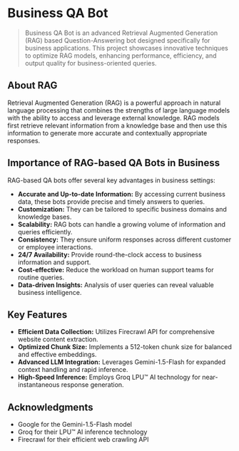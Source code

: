 # Business QA Bot

>Business QA Bot is an advanced Retrieval Augmented Generation (RAG) based Question-Answering bot designed specifically for business applications. This project showcases innovative techniques to optimize RAG models, enhancing performance, efficiency, and output quality for business-oriented queries.

## About RAG

Retrieval Augmented Generation (RAG) is a powerful approach in natural language processing that combines the strengths of large language models with the ability to access and leverage external knowledge. RAG models first retrieve relevant information from a knowledge base and then use this information to generate more accurate and contextually appropriate responses.

## Importance of RAG-based QA Bots in Business

RAG-based QA bots offer several key advantages in business settings:

- **Accurate and Up-to-date Information:** By accessing current business data, these bots provide precise and timely answers to queries.
- **Customization:** They can be tailored to specific business domains and knowledge bases.
- **Scalability:** RAG bots can handle a growing volume of information and queries efficiently.
- **Consistency:** They ensure uniform responses across different customer or employee interactions.
- **24/7 Availability:** Provide round-the-clock access to business information and support.
- **Cost-effective:** Reduce the workload on human support teams for routine queries.
- **Data-driven Insights:** Analysis of user queries can reveal valuable business intelligence.

## Key Features

- **Efficient Data Collection:** Utilizes Firecrawl API for comprehensive website content extraction.
- **Optimized Chunk Size:** Implements a 512-token chunk size for balanced and effective embeddings.
- **Advanced LLM Integration:** Leverages Gemini-1.5-Flash for expanded context handling and rapid inference.
- **High-Speed Inference:** Employs Groq LPU™ AI technology for near-instantaneous response generation.


## Acknowledgments

- Google for the Gemini-1.5-Flash model
- Groq for their LPU™ AI inference technology
- Firecrawl for their efficient web crawling API


